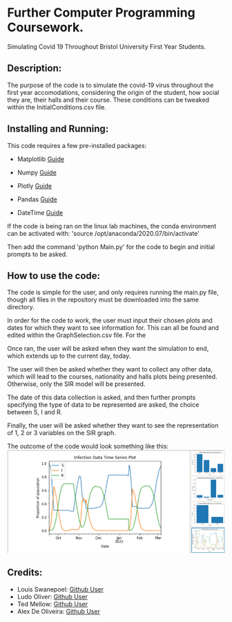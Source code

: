 # Further Computer Programming Coursework.

Simulating Covid 19 Throughout Bristol University First Year Students.

## Description:

The purpose of the code is to simulate the covid-19 virus throughout the first year accomodations, considering the origin of the student, how social they are, their halls and their course. These conditions can be tweaked within the InitialConditions.csv file. 

## Installing and Running:

This code requires a few pre-installed packages: 

* Matplotlib [Guide](https://matplotlib.org/stable/users/installing/index.html)

* Numpy [Guide](https://numpy.org/install/)

* Plotly [Guide](https://plotly.com/python/getting-started/)

* Pandas [Guide](https://pandas.pydata.org/docs/getting_started/install.html)

* DateTime [Guide](https://pypi.org/project/DateTime/)

If the code is being ran on the linux lab machines, the conda environment can be activated with:
'source /opt/anaconda/2020.07/bin/activate'

Then add the command 'python Main.py' for the code to begin and initial prompts to be asked.
## How to use the code:

The code is simple for the user, and only requires running the main.py file, though all files in the repository must be downloaded into the same directory.

In order for the code to work, the user must input their chosen plots and dates for which they want to see information for. This can all be found and edited within the GraphSelection.csv file. For the

Once ran, the user will be asked when they want the simulation to end, which extends up to the current day, today.

The user will then be asked whether they want to collect any other data, which will lead to the courses, nationality and halls plots being presented. Otherwise, only the SIR model will be presented.

The date of this data collection is asked, and then further prompts specifying the type of data to be represented are asked, the choice between S, I and R. 

Finally, the user will be asked whether they want to see the representation of 1, 2 or 3 variables on the SIR graph. 

The outcome of the code would look something like this: ![Image](https://github.com/louis-swanepoel/FCP/blob/main/Example%20Screenshot.png)

## Credits:

- Louis Swanepoel: [Github User](https://github.com/louis-swanepoel)
- Ludo Oliver: [Github User](https://github.com/xd21736)
- Ted Mellow: [Github User](https://github.com/Ted-Mellow)
- Alex De Oliveira: [Github User](https://github.com/AlexDE6)
